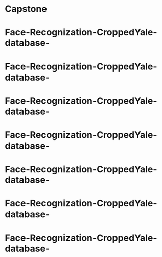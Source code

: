 # Capstone
# Face-Recognization-CroppedYale-database-
# Face-Recognization-CroppedYale-database-
# Face-Recognization-CroppedYale-database-
# Face-Recognization-CroppedYale-database-
# Face-Recognization-CroppedYale-database-
# Face-Recognization-CroppedYale-database-
# Face-Recognization-CroppedYale-database-
